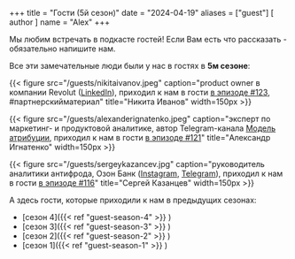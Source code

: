 +++
title = "Гости (5й сезон)"
date = "2024-04-19"
aliases = ["guest"]
[ author ]
  name = "Alex"
+++

Мы любим встречать в подкасте гостей! Если Вам есть что рассказать - обязательно напишите нам.

Все эти замечательные люди были у нас в гостях в **5м сезоне**:

{{< figure src="/guests/nikitaivanov.jpeg" caption="product owner в компании Revolut ([LinkedIn](https://www.linkedin.com/in/nikivanov93/)), приходил к нам в гости [в эпизоде #123](https://youtu.be/Qo1M-n0AOgQ), #партнерскийматериал" title="Никита Иванов" width=150px >}}

{{< figure src="/guests/alexanderignatenko.jpeg" caption="эксперт по маркетинг- и продуктовой аналитике, автор Telegram-канала [Модель атрибуции](https://t.me/marketing_analysis), приходил к нам в гости [в эпизоде #121](https://youtu.be/EI-cc0dYE08)" title="Александр Игнатенко" width=150px >}}

{{< figure src="/guests/sergeykazancev.jpg" caption="руководитель аналитики антифрода, Озон Банк (⁠⁠[Instagram](https://instagram.com/kazser)⁠, [⁠Telegram](https://t.me/kazancevs)), приходил к нам в гости [в эпизоде #116](https://youtu.be/6FTC8YNHqgw)" title="Сергей Казанцев" width=150px >}}

А здесь гости, которые приходили к нам в предыдущих сезонах:
 - [сезон 4]({{< ref "guest-season-4" >}} )
 - [сезон 3]({{< ref "guest-season-3" >}} )
 - [сезон 2]({{< ref "guest-season-2" >}} )
 - [сезон 1]({{< ref "guest-season-1" >}} )
